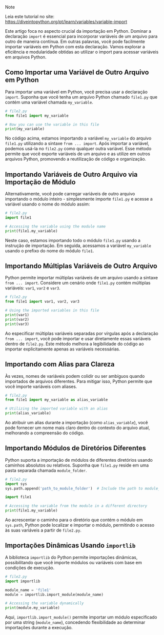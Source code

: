 > [!NOTE]
> Leia este tutorial no site: https://diveintopython.org/pt/learn/variables/variable-import

Este artigo foca no aspecto crucial da importação em Python. Dominar a declaração `import` é essencial para incorporar variáveis de um arquivo para outro de maneira contínua. Em outras palavras, você pode facilmente importar variáveis em Python com esta declaração. Vamos explorar a eficiência e modularidade obtidas ao utilizar o import para acessar variáveis em arquivos Python.

## Como Importar uma Variável de Outro Arquivo em Python

Para importar uma variável em Python, você precisa usar a declaração `import`. Suponha que você tenha um arquivo Python chamado `file1.py` que contém uma variável chamada `my_variable`.

```python
# file2.py
from file1 import my_variable

# Now you can use the variable in this file
print(my_variable)
```

No código acima, estamos importando a variável `my_variable` do arquivo `file1.py` utilizando a sintaxe `from ... import`. Após importar a variável, podemos usá-la no `file2.py` como qualquer outra variável. Esse método permite que você exporte variáveis de um arquivo e as utilize em outros arquivos Python, promovendo a reutilização de código e organização.

## Importando Variáveis de Outro Arquivo via Importação de Módulo

Alternativamente, você pode carregar variáveis de outro arquivo importando o módulo inteiro - simplesmente importe `file1.py` e acesse a variável usando o nome do módulo assim:

```python
# file2.py
import file1

# Accessing the variable using the module name
print(file1.my_variable)
```

Neste caso, estamos importando todo o módulo `file1.py` usando a instrução de importação. Em seguida, acessamos a variável `my_variable` usando o prefixo do nome do módulo `file1`.

## Importando Múltiplas Variáveis de Outro Arquivo

Python permite importar múltiplas variáveis de um arquivo usando a sintaxe `from ... import`. Considere um cenário onde `file1.py` contém múltiplas variáveis: `var1`, `var2` e `var3`.

```python
# file2.py
from file1 import var1, var2, var3

# Using the imported variables in this file
print(var1)
print(var2)
print(var3)
```

Ao especificar múltiplas variáveis separadas por vírgulas após a declaração `from ... import`, você pode importar e usar diretamente essas variáveis dentro de `file2.py`. Este método melhora a legibilidade do código ao importar explicitamente apenas as variáveis necessárias.

## Importando com Alias para Clareza

Às vezes, nomes de variáveis podem colidir ou ser ambíguos quando importados de arquivos diferentes. Para mitigar isso, Python permite que você importe variáveis com aliases.

```python
# file2.py
from file1 import my_variable as alias_variable

# Utilizing the imported variable with an alias
print(alias_variable)
```

Ao atribuir um alias durante a importação (como `alias_variable`), você pode fornecer um nome mais claro dentro do contexto do arquivo atual, melhorando a compreensão do código.

## Importando Módulos de Diretórios Diferentes

Python suporta a importação de módulos de diferentes diretórios usando caminhos absolutos ou relativos. Suponha que `file1.py` reside em uma pasta separada chamada `module_folder`.

```python
# file2.py
import sys
sys.path.append('path_to_module_folder')  # Include the path to module_folder

import file1

# Accessing the variable from the module in a different directory
print(file1.my_variable)
```

Ao acrescentar o caminho para o diretório que contém o módulo em `sys.path`, Python pode localizar e importar o módulo, permitindo o acesso às suas variáveis a partir de `file2.py`.

## Importações Dinâmicas Usando `importlib`

A biblioteca `importlib` do Python permite importações dinâmicas, possibilitando que você importe módulos ou variáveis com base em condições de execução.

```python
# file2.py
import importlib

module_name = 'file1'
module = importlib.import_module(module_name)

# Accessing the variable dynamically
print(module.my_variable)
```

Aqui, `importlib.import_module()` permite importar um módulo especificado por uma string (`module_name`), concedendo flexibilidade ao determinar importações durante a execução.
